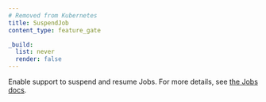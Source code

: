 ```yaml
---
# Removed from Kubernetes
title: SuspendJob
content_type: feature_gate

_build:
  list: never
  render: false
---
```

Enable support to suspend and resume Jobs. For more details, see
 [the Jobs docs](/docs/concepts/workloads/controllers/job/).
